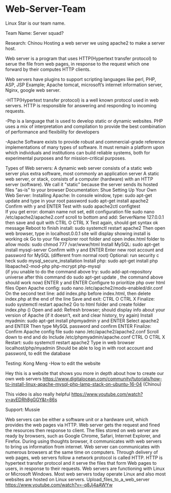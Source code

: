 # Web-Server-Team
Linux Star is our team name.


Team Name: Server squad?

Research: Chinou
Hosting a web server we using apache2 to make a server host. 

Web server is a program that uses HTTP(Hypertext transfer protocol) to serue the file from web pages, in response to the request which one forward by their computes HTTP clients.

Web servers have plugins to support scripting languages like perl, PHP, ASP, JSP
Example; Apache tomcat, microsoft’s internet information server, Nginx, google web server.


-HTTP(Hypertext transfer protocol) is a well known protocol used in web servers. HTTP is responsible for answering and responding to incoming requests.

-Php is a language that is used to develop static or dynamic websites.  PHP uses a mix of interpretation and compilation to provide the best combination of performance and flexibility for developers



-Apache Software exists to provide robust and commercial-grade reference implementations of many types of software. It must remain a platform upon which individuals and institutions can build reliable systems, both for experimental purposes and for mission-critical purposes.

Types of Web servers:
A dynamic web server consists of a static web server plus extra software, most commonly an application server
A static web server, or stack, consists of a computer (hardware) with an HTTP server (software). We call it "static" because the server sends its hosted files "as-is" to your browser
Documentation: Shue 
Setting Up Your Own Web Server:
Installing Apache:
In console window, type: sudo apt-get update and type in your root password
sudo apt-get install apache2
Confirm with y and ENTER
Test with sudo apache2ctl configtest  
If you get error: domain name not set, edit configuration file sudo nano /etc/apache2/apache2.conf scroll to bottom and add: ServerName 127.0.0.1 then save and quit with CTRL O CTRL X
Test again, should get syntax ok message
Reboot to finish install: sudo systemctl restart apache2
Then open web browser, type in localhost.0.0.1 site will display showing install is working ok
Go to your file explorer root folder and open index.html folder to allow mods: sudo chmod 777 /var/www/html
Install MySQL:
sudo apt-get install mysql-server
Confirm with y and ENTER
Enter new root account and password for MySQL (different from normal root)
Optional: run security c
heck sudo mysql_secure_installation
Install php:
sudo apt-get install php libapache2-mod-php php-mcrypt php-mysql  
(if you unable to do the command above try:  sudo add-apt-repository universe after this command do sudo apt-get update , the command above should work now)
ENTER
y and ENTER
Configure to prioritize php over html files
Open Apache config: sudo nano /etc/apache2/mods-enabled/dir.conf
On the second text line: add index.php before index.html, then delete index.php at the end of the line
Save and exit: CTRL O CTRL X
Finalize: sudo systemctl restart apache2
Go to html folder and create folder index.php
()
Open and add: <?php phpinfo(): ?>
Refresh browser; should display info about your version of Apache (if it doesn’t, exit and clear history, try again)
Install myadmin:
sudo apt-get install phpmyadmin
y and ENTER
Select apache2 and ENTER
Then type MySQL password and confirm
ENTER
Finalize:
Confirm Apache config file sudo nano /etc/apache2/apache2.conf
Scroll down to end and do Include /etc/phpmyadmin/apache.conf
CTRL O CTRL X
Restart: sudo systemctl restart apache2
Type in web browser localhost/php/myadmin
Should be able to log in with root account and password, to edit the database


Testing: Kong Meng
-How to edit the website

Hey this is a website that shows you more in depth about how to create our own web servers https://www.digitalocean.com/community/tutorials/how-to-install-linux-apache-mysql-php-lamp-stack-on-ubuntu-16-04 (Chinou)

This video is also really helpful https://www.youtube.com/watch?v=avEDRh8gGGY&t=86s









Support: Mussie

Web servers can be either a software unit or a hardware unit, which provides the web pages via HTTP. Web server gets the request and fined the resources then response to client. The files stored on web server are ready by browsers, such as Google Chrome, Safari, Internet Explorer, and Firefox. During using thoughts browser, it communicates with web servers to bring us information from internet. Web server can communicates with numerous browsers at the same time on computers. Through delivery of web pages, web servers follow a network protocol is called HTTP. HTTP is hypertext transfer protocol and it serve the files that form Web pages to users, in response to their requests. Web servers are functioning with Linux or Microsoft Windows. Most web servers today operate Linux and also most websites are hosted on Linux servers.
Upload_files_to_a_web_server
https://www.youtube.com/watch?v=-q8Jj4aAWYw





